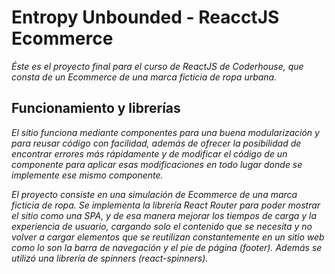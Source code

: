 # Entropy Unbounded - ReacctJS Ecommerce

_Éste es el proyecto final para el curso de ReactJS de Coderhouse, que consta de un Ecommerce de una marca ficticia de ropa urbana._

## Funcionamiento y librerías

_El sitio funciona mediante componentes para una buena modularización y para reusar código con facilidad, además de ofrecer la posibilidad de encontrar errores más rápidamente y de modificar el código de un componente para aplicar esas modificaciones en todo lugar donde se implemente ese mismo componente._

_El proyecto consiste en una simulación de Ecommerce de una marca ficticia de ropa. Se implementa la librería React Router para poder mostrar el sitio como una SPA, y de esa manera mejorar los tiempos de carga y la experiencia de usuario, cargando solo el contenido que se necesita y no volver a cargar elementos que se reutilizan constantemente en un sitio web como lo son la barra de navegación y el pie de página (footer). Además se utilizó una librería de spinners (react-spinners)._